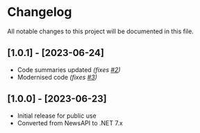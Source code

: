 # Changelog

All notable changes to this project will be documented in this file.

## [1.0.1] - [2023-06-24]

- Code summaries updated _(fixes [#2](https://github.com/repasscloud/SugarNews-API-csharp-client/issues/2))_
- Modernised code _(fixes [#3](https://github.com/repasscloud/SugarNews-API-csharp-client/issues/3))_


## [1.0.0] - [2023-06-23]

- Initial release for public use
- Converted from NewsAPI to .NET 7.x
